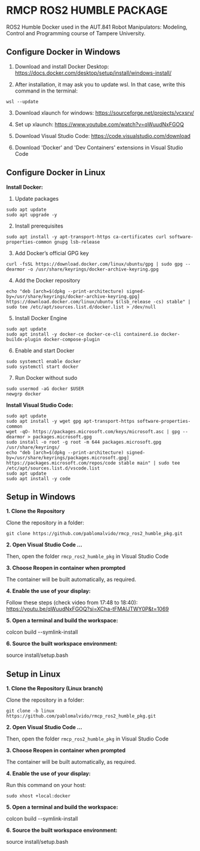 # RMCP ROS2 HUMBLE PACKAGE

ROS2 Humble Docker used in the AUT.841 Robot Manipulators: Modeling, Control and Programming course of Tampere University.

## Configure Docker in Windows
1. Download and install Docker Desktop: https://docs.docker.com/desktop/setup/install/windows-install/ 

2. After installation, it may ask you to update wsl. In that case, write this command in the terminal: 

```
wsl --update
```
3. Download xlaunch for windows: https://sourceforge.net/projects/vcxsrv/

4. Set up xlaunch: https://www.youtube.com/watch?v=qWuudNxFGOQ

5. Download Visual Studio Code: https://code.visualstudio.com/download

6. Download 'Docker' and 'Dev Containers' extensions in Visual Studio Code

## Configure Docker in Linux
**Install Docker:**

1. Update packages
```
sudo apt update
sudo apt upgrade -y
```

2. Install prerequisites
```
sudo apt install -y apt-transport-https ca-certificates curl software-properties-common gnupg lsb-release
```

3. Add Docker’s official GPG key
```
curl -fsSL https://download.docker.com/linux/ubuntu/gpg | sudo gpg --dearmor -o /usr/share/keyrings/docker-archive-keyring.gpg
```

4. Add the Docker repository
```
echo "deb [arch=$(dpkg --print-architecture) signed-by=/usr/share/keyrings/docker-archive-keyring.gpg] https://download.docker.com/linux/ubuntu $(lsb_release -cs) stable" | sudo tee /etc/apt/sources.list.d/docker.list > /dev/null
```

5. Install Docker Engine
```
sudo apt update
sudo apt install -y docker-ce docker-ce-cli containerd.io docker-buildx-plugin docker-compose-plugin
```

6. Enable and start Docker
```
sudo systemctl enable docker
sudo systemctl start docker
```

7. Run Docker without sudo
```
sudo usermod -aG docker $USER
newgrp docker
```

**Install Visual Studio Code:**
```
sudo apt update
sudo apt install -y wget gpg apt-transport-https software-properties-common
wget -qO- https://packages.microsoft.com/keys/microsoft.asc | gpg --dearmor > packages.microsoft.gpg
sudo install -o root -g root -m 644 packages.microsoft.gpg /usr/share/keyrings/
echo "deb [arch=$(dpkg --print-architecture) signed-by=/usr/share/keyrings/packages.microsoft.gpg] https://packages.microsoft.com/repos/code stable main" | sudo tee /etc/apt/sources.list.d/vscode.list
sudo apt update
sudo apt install -y code
```

## Setup in Windows
**1. Clone the Repository**

Clone the repository in a folder:
```
git clone https://github.com/pablomalvido/rmcp_ros2_humble_pkg.git
```

**2. Open Visual Studio Code ...**

Then, open the folder ```rmcp_ros2_humble_pkg``` in Visual Studio Code

**3. Choose Reopen in container when prompted**

The container will be built automatically, as required.

**4. Enable the use of your display:**

Follow these steps (check video from 17:48 to 18:40): https://youtu.be/qWuudNxFGOQ?si=XCha-tFMAlJTWY0P&t=1069

**5. Open a terminal and build the workspace:**

colcon build --symlink-install

**6. Source the built workspace environment:**

source install/setup.bash

## Setup in Linux
**1. Clone the Repository (Linux branch)**

Clone the repository in a folder:
```
git clone -b linux https://github.com/pablomalvido/rmcp_ros2_humble_pkg.git
```

**2. Open Visual Studio Code ...**

Then, open the folder ```rmcp_ros2_humble_pkg``` in Visual Studio Code

**3. Choose Reopen in container when prompted**

The container will be built automatically, as required.

**4. Enable the use of your display:**

Run this command on your host:

```
sudo xhost +local:docker
```

**5. Open a terminal and build the workspace:**

colcon build --symlink-install

**6. Source the built workspace environment:**

source install/setup.bash
